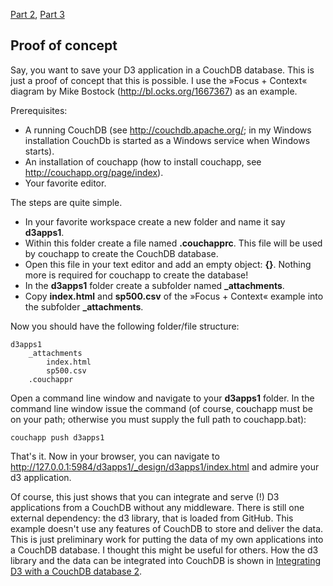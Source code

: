 [Part 2](https://github.com/mbostock/d3/wiki/Integrating-d3-with-a-CouchDB-database-2), 
[Part 3](https://github.com/mbostock/d3/wiki/Integrating-d3-with-a-CouchDB-database-3)

## Proof of concept

Say, you want to save your D3 application in a CouchDB database. This is just a proof of concept that this is possible. I use the »Focus + Context« diagram by Mike Bostock (http://bl.ocks.org/1667367) as an example.

Prerequisites:
- A running CouchDB (see http://couchdb.apache.org/; in my Windows installation CouchDb is started as a Windows service when Windows starts).
- An installation of couchapp (how to install couchapp, see http://couchapp.org/page/index).
- Your favorite editor.

The steps are quite simple.
* In your favorite workspace create a new folder and name it say **d3apps1**. 
* Within this folder create a file named **.couchapprc**. This file will be used by couchapp to create the CouchDB database.
* Open this file in your text editor and add an empty object: **{}**. Nothing more is required for couchapp to create the database!
* In the **d3apps1** folder create a subfolder named **_attachments**.
* Copy **index.html** and **sp500.csv** of the »Focus + Context« example into the subfolder **_attachments**.

Now you should have the following folder/file structure:

```
d3apps1
    _attachments
        index.html
        sp500.csv
    .couchappr
```

Open a command line window and navigate to your **d3apps1** folder.
In the command line window issue the command (of course, couchapp must be on your path; otherwise you must supply the full path to couchapp.bat):

```
couchapp push d3apps1
```

That's it. Now in your browser, you can navigate to http://127.0.0.1:5984/d3apps1/_design/d3apps1/index.html and admire your d3 application.

Of course, this just shows that you can integrate and serve (!) D3 applications from a CouchDB without any middleware. There is still one external dependency: the d3 library, that is loaded from GitHub. This example doesn't use any features of CouchDB to store and deliver the data. This is just preliminary work for putting the data of my own applications into a CouchDB database. I thought this might be useful for others. How the d3 library and the data can be integrated into CouchDB is shown in [Integrating D3 with a CouchDB database 2](https://github.com/mbostock/d3/wiki/Integrating-D3-with-a-CouchDB-database-2).


